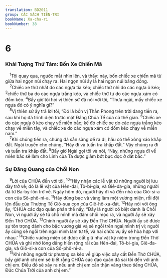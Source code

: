 ```yaml
---
translation: BD2011
group: CÁC SÁCH TIÊN-TRI
bookName: Xa-cha-ri 
bookNumber: 38
---
```


<div class="title"><h1>6</h1><h3>Khải Tượng Thứ Tám: Bốn Xe Chiến Mã</h3></div>
<span class="verse xa_6_1"> <sup>1</sup>Tôi quay qua, ngước mắt nhìn lên, và thấy: này, bốn chiếc xe chiến mã từ giữa hai ngọn núi chạy ra. Hai ngọn núi ấy là hai ngọn núi bằng đồng.<br/></span>
<span class="verse xa_6_2"> <sup>2</sup>Chiếc xe thứ nhất do các ngựa tía kéo; chiếc thứ nhì do các ngựa ô kéo; </span>
<span class="verse xa_6_3"><sup>3</sup>chiếc thứ ba do các ngựa trắng kéo, và chiếc thứ tư do các ngựa xám có đốm kéo. </span>
<span class="verse xa_6_4"><sup>4</sup>Bấy giờ tôi hỏi vị thiên sứ đã nói với tôi, “Thưa ngài, mấy chiếc xe ngựa đó có ý nghĩa gì?”<br/></span>
<span class="verse xa_6_5"> <sup>5</sup>Vị thiên sứ ấy trả lời tôi, “Ðó là bốn vị Thần Phong trên trời đang tiến ra, sau khi họ đã trình diện trước mặt Ðấng Chúa Tể của cả thế gian. </span>
<span class="verse xa_6_6"><sup>6</sup>Chiếc xe do các ngựa ô kéo chạy về miền bắc; kế đó chiếc xe do các ngựa trắng kéo chạy về miền tây, và chiếc xe do các ngựa xám có đốm kéo chạy về miền nam.”<br/></span>
<span class="verse xa_6_7"> <sup>7</sup>Khi chúng tiến ra, chúng đã sẵn sàng để ra đi, hầu có thể xông xáo khắp đất. Ngài truyền cho chúng, “Hãy đi và tuần tra khắp đất.” Vậy chúng ra đi và tuần tra khắp đất. </span>
<span class="verse xa_6_8"><sup>8</sup>Bấy giờ Ngài gọi tôi và nói, “Này, những ngựa đi về miền bắc sẽ làm cho Linh của Ta được giảm bớt bực dọc ở đất bắc.”<br/></span>
<div class="title"><h3>Sự Ðăng Quang của Chồi Non</h3></div>
<span class="verse xa_6_9"> <sup>9</sup>Lời của CHÚA đến với tôi, </span>
<span class="verse xa_6_10"><sup>10</sup>“Hãy nhận các lễ vật từ những người bị lưu đày trở về; đó là lễ vật của Hên-đai, Tô-bi-gia, và Giê-đa-gia, những người đã từ Ba-by-lôn trở về. Ngày hôm đó, ngươi hãy đi và đến nhà của Giô-si-a con của Sô-phô-ni-a. </span>
<span class="verse xa_6_11"><sup>11</sup>Hãy dùng bạc và vàng làm một vương miện, rồi đội lên đầu của Thượng Tế Giô-sua con của Giê-hô-xa-đát. </span>
<span class="verse xa_6_12"><sup>12</sup>Hãy nói với ông ấy, ‘CHÚA các đạo quân phán thế nầy, “Ðây là người có biệt danh là Chồi Non, vì người ấy sẽ từ chỗ mình mà đâm chồi mọc ra, và người ấy sẽ xây Ðền Thờ CHÚA. </span>
<span class="verse xa_6_13"><sup>13</sup>Chính người ấy sẽ xây Ðền Thờ CHÚA. Người ấy sẽ được sự tôn trọng dành cho bậc vương giả và sẽ ngồi trên ngai mình trị vì; người ấy cũng sẽ ngồi trên ngai mình làm tư tế, và hai chức vụ ấy sẽ hòa hợp với nhau.’ </span>
<span class="verse xa_6_14"><sup>14</sup>Chiếc vương miện sẽ được cất giữ như vật kỷ niệm trong Ðền Thờ CHÚA và ghi nhớ lòng dâng hiến rộng rãi của Hên-đai, Tô-bi-gia, Giê-đa-gia, và Giô-si-a con của Sô-phô-ni-a.<br/></span>
<span class="verse xa_6_15"> <sup>15</sup>Khi những người từ phương xa kéo về giúp việc xây cất Ðền Thờ CHÚA, bấy giờ anh chị em sẽ biết rằng CHÚA các đạo quân đã sai tôi đến với anh chị em. Ðiều đó sẽ xảy ra nếu anh chị em cẩn thận vâng theo tiếng CHÚA, Ðức Chúa Trời của anh chị em.”<br/></span>
